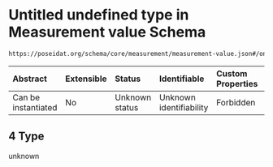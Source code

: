 # Untitled undefined type in Measurement value Schema

```txt
https://poseidat.org/schema/core/measurement/measurement-value.json#/oneOf/4
```



| Abstract            | Extensible | Status         | Identifiable            | Custom Properties | Additional Properties | Access Restrictions | Defined In                                                                                        |
| :------------------ | :--------- | :------------- | :---------------------- | :---------------- | :-------------------- | :------------------ | :------------------------------------------------------------------------------------------------ |
| Can be instantiated | No         | Unknown status | Unknown identifiability | Forbidden         | Allowed               | none                | [measurement-value.json*](schemas/core/measurement/measurement-value.json "open original schema") |

## 4 Type

unknown
